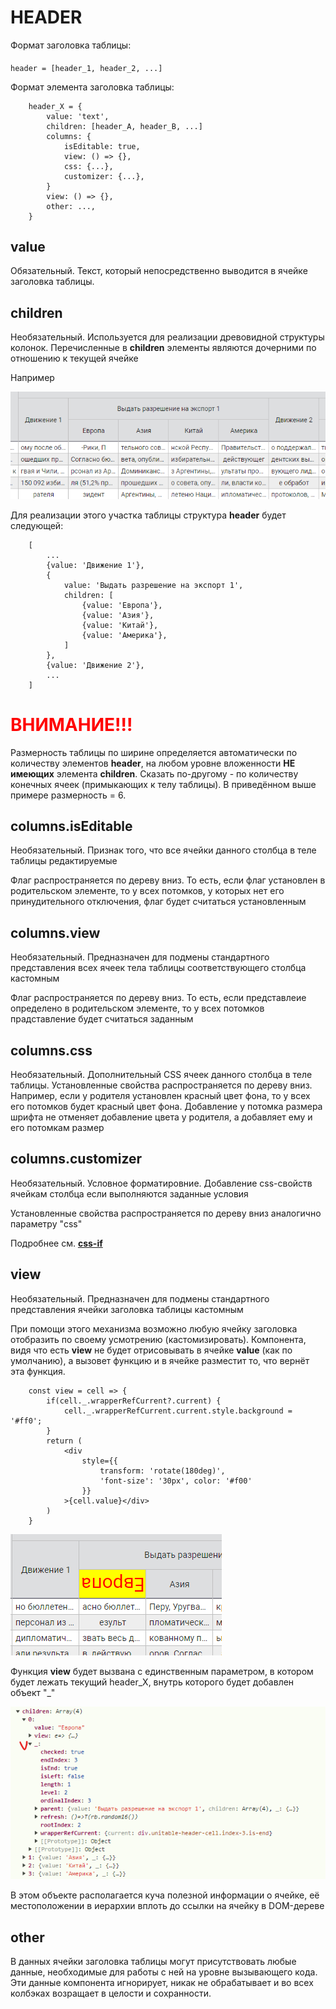 # HEADER

Формат заголовка таблицы:

####
    header = [header_1, header_2, ...]

Формат элемента заголовка таблицы:

````
    header_X = {
        value: 'text',
        children: [header_A, header_B, ...]
        columns: {
            isEditable: true,
            view: () => {},
            css: {...},
            customizer: {...},
        }
        view: () => {},
        other: ...,
    }
````

## value
Обязательный. Текст, который непосредственно выводится в ячейке заголовка таблицы.

## children
Необязательный. Используется для реализации древовидной структуры колонок. Перечисленные в 
**children** элементы являются дочерними по отношению к текущей ячейке

Например

![img.png](img/img.png)

Для реализации этого участка таблицы структура **header** будет следующей:

````
    [
        ...
        {value: 'Движение 1'},
        {
            value: 'Выдать разрешение на экспорт 1',
            children: [
                {value: 'Европа'},
                {value: 'Азия'},
                {value: 'Китай'},
                {value: 'Америка'},
            ]
        },
        {value: 'Движение 2'},
        ...
    ]
````

# <span style="color:red">ВНИМАНИЕ!!!</span>
Размерность таблицы по ширине определяется автоматически по количеству элементов **header**,
на любом уровне вложенности **НЕ имеющих** элемента **children**. Сказать по-другому - по количеству 
конечных ячеек (примыкающих к телу таблицы). В приведённом выше примере размерность = 6.

## columns.isEditable
Необязательный. Признак того, что все ячейки данного столбца в теле таблицы редактируемые

Флаг распространяется по дереву вниз. То есть, если флаг установлен в родительском элементе,
то у всех потомков, у которых нет его принудительного отключения, флаг будет
считаться установленным

## columns.view
Необязательный. Предназначен для подмены стандартного представления всех ячеек тела
таблицы соответствующего столбца кастомным

Флаг распространяется по дереву вниз. То есть, если представлеие определено
в родительском элементе,
то у всех потомков прадставление будет
считаться заданным

## columns.css
Необязательный. Дополнительный CSS ячеек данного столбца в теле таблицы.
Установленные свойства распространяется по дереву вниз. Например, если у родителя установлен 
красный цвет фона, то у всех его потомков будет красный цвет фона. Добавление у потомка 
размера шрифта не отменяет добавление цвета у родителя, а добавляет ему и его потомкам размер 


## columns.customizer
Необязательный. Условное форматировние. Добавление css-свойств ячейкам столбца если выполняются заданные условия

Установленные свойства распространяется по дереву вниз аналогично параметру "css"

Подробнее см. **[css-if](css-if.md)**


## view
Необязательный. Предназначен для подмены стандартного представления ячейки заголовка таблицы кастомным

При помощи
этого механизма возможно любую ячейку заголовка отобразить по своему усмотрению (кастомизировать).
Компонента, видя что есть **view** не будет отрисовывать в ячейке **value** (как по умолчанию),
а вызовет функцию и в ячейке разместит то, что вернёт эта функция.

        const view = cell => {
            if(cell._.wrapperRefCurrent?.current) {
                cell._.wrapperRefCurrent.current.style.background = '#ff0';
            }
            return (
                <div
                    style={{
                        transform: 'rotate(180deg)',
                        'font-size': '30px', color: '#f00'
                    }}
                >{cell.value}</div>
            )
        }

![](img/img_3.png)

Функция **view** будет вызвана с единственным параметром, в котором будет лежать текущий 
header_X, внутрь которого будет добавлен объект "_"

![](img/img_2.png)

В этом объекте располагается куча полезной информации о ячейке, её местоположении в иерархии
вплоть до ссылки на ячейку в DOM-дереве

## other
В данных ячейки заголовка таблицы могут присутствовать любые данные, необходимые
для работы с ней на уровне вызывающего кода. Эти данные компонента игнорирует, никак не обрабатывает
и во всех колбэках возращает в целости и сохранности.



